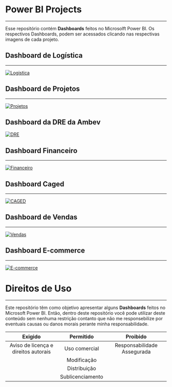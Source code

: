 # Power BI Projects
***
Esse repositório contém  **Dashboards** feitos no Microsolft Power BI. Os respectivos Dashboards, podem ser acessados clicando nas respectivas imagens de cada projeto.

## Dashboard de Logística
***
[![Logistica](https://i.imgur.com/yYHhq21.png)](https://github.com/alexdesousapereira/Dashboard-de-Projetos)

## Dashboard de Projetos
***
[![Projetos](https://i.imgur.com/RNH2BYa.png)](https://github.com/alexdesousapereira/Dashboard-de-Projetos)

## Dashboard da DRE da Ambev
[![DRE](https://i.imgur.com/kuAznTC.png)](https://github.com/alexdesousapereira/Dashboard-DRE-Ambev)

## Dashboard Financeiro
***
[![Financeiro](https://i.imgur.com/tO10ZcT.png)](https://app.powerbi.com/view?r=eyJrIjoiODQyYjUxZjgtODU3Ny00NTdmLWEwODctMzc0MDg5NDdiYTM0IiwidCI6IjJlMDg2ODMxLTlkNTAtNDA4Zi04MWMzLTM5Zjc0OTZmYzNmNiJ9)

## Dashboard Caged
***
[![CAGED](https://i.imgur.com/LapnDox.png)](https://app.powerbi.com/view?r=eyJrIjoiZGJhZmMyMzItY2RiMC00YmU1LWJjOWUtNjhmNGE4NDljODg3IiwidCI6IjJlMDg2ODMxLTlkNTAtNDA4Zi04MWMzLTM5Zjc0OTZmYzNmNiJ9&pageName=ReportSection)



## Dashboard de Vendas
***
[![Vendas](https://i.imgur.com/I2gE5uz.png)](https://app.powerbi.com/view?r=eyJrIjoiNGY2ODNmZmItYWQ4Ni00MmM5LWI3OTEtNTU4N2U4N2YwNDIyIiwidCI6IjJlMDg2ODMxLTlkNTAtNDA4Zi04MWMzLTM5Zjc0OTZmYzNmNiJ9)

## Dashboard E-commerce
***
 [![E-commerce](https://i.imgur.com/d7xgf0r.png)](https://app.powerbi.com/view?r=eyJrIjoiYThiZmVlNTAtYzU4Mi00YjM1LWFkNTMtZDg0OTI4M2U5NTE2IiwidCI6IjJlMDg2ODMxLTlkNTAtNDA4Zi04MWMzLTM5Zjc0OTZmYzNmNiJ9&pageName=ReportSection)

# Direitos de Uso
***
Este repositório têm como objetivo apresentar alguns **Dashboards** feitos no Microsoft Power BI. Então, dentro deste repositório você pode utilizar deste conteúdo sem nenhuma restrição contanto que não me responsebilize por eventuais causas ou danos morais perante minha responsabilidade.	

Exigido | Permitido | Proibido
:---: | :---: | :---:
Aviso de licença e direitos autorais | Uso comercial | Responsabilidade Assegurada
 || Modificação ||	
 || Distribuição ||	
 || Sublicenciamento || 	


